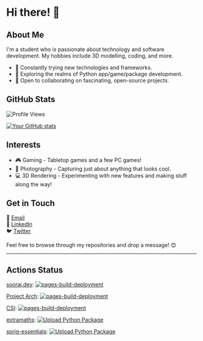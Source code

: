 # Hi there! 👋

## About Me

I'm a student who is passionate about technology and software development. My hobbies include 3D modelling, coding, and more.

- 🌟 Constantly trying new technologies and frameworks.
- 🚀 Exploring the realms of Python app/game/package development.
- 🤖 Open to collaborating on fascinating, open-source projects.

## GitHub Stats

![Profile Views](https://komarev.com/ghpvc/?username=WhenLifeHandsYouLemons&color=blue&style=flat)

[![Your GitHub stats](https://github-readme-stats.vercel.app/api?username=WhenLifeHandsYouLemons&ring_color=00ff00&custom_title=Statistics&show_icons=true&rank_icon=github&theme=dark)](https://github.com/WhenLifeHandsYouLemons)

## Interests

- 🎮 Gaming - Tabletop games and a few PC games!
- 📸 Photography - Capturing just about anything that looks cool.
- 💻 3D Rendering - Experimenting with new features and making stuff along the way!

## Get in Touch

📧 [Email](mailto:developer.soorajs@gmail.com)  
🔗 [LinkedIn](https://www.linkedin.com/in/soorajsannabhadti/)  
🐦 [Twitter](https://twitter.com/lemonshandyou)

Feel free to browse through my repositories and drop a message! 😊

---

## Actions Status

[sooraj.dev](https://github.com/WhenLifeHandsYouLemons/sooraj.dev "Repository link"): [![pages-build-deployment](https://github.com/WhenLifeHandsYouLemons/sooraj.dev/actions/workflows/pages/pages-build-deployment/badge.svg)](https://github.com/WhenLifeHandsYouLemons/sooraj.dev/actions/workflows/pages/pages-build-deployment)

[Project Arch](https://github.com/WhenLifeHandsYouLemons/pa "Repository link"): [![pages-build-deployment](https://github.com/WhenLifeHandsYouLemons/pa/actions/workflows/pages/pages-build-deployment/badge.svg)](https://github.com/WhenLifeHandsYouLemons/pa/actions/workflows/pages/pages-build-deployment)

[CSI](https://github.com/WhenLifeHandsYouLemons/CSI "Repository link"): [![pages-build-deployment](https://github.com/WhenLifeHandsYouLemons/CSI/actions/workflows/pages/pages-build-deployment/badge.svg)](https://github.com/WhenLifeHandsYouLemons/CSI/actions/workflows/pages/pages-build-deployment)

[extramaths](https://github.com/WhenLifeHandsYouLemons/extramaths "Repository link"): [![Upload Python Package](https://github.com/WhenLifeHandsYouLemons/extramaths/actions/workflows/python-publish.yml/badge.svg)](https://github.com/WhenLifeHandsYouLemons/extramaths/actions/workflows/python-publish.yml)

[sprig-essentials](https://github.com/WhenLifeHandsYouLemons/sprig-essentials "Repository link"): [![Upload Python Package](https://github.com/WhenLifeHandsYouLemons/sprig-essentials/actions/workflows/python-publish.yml/badge.svg)](https://github.com/WhenLifeHandsYouLemons/sprig-essentials/actions/workflows/python-publish.yml)
